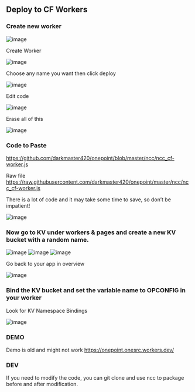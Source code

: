 ## Deploy to CF Workers

### Create new worker
![image](https://github.com/darkmaster420/onepoint/assets/64340223/18f8e50d-1dcf-4745-bf5a-20318623f837)

Create Worker

![image](https://github.com/darkmaster420/onepoint/assets/64340223/1a5535dd-999d-4ce3-a7fe-7528e9a6239f)

Choose any name you want then click deploy

![image](https://github.com/darkmaster420/onepoint/assets/64340223/90f34022-ef81-41c8-b275-9317b11395c5)

Edit code

![image](https://github.com/darkmaster420/onepoint/assets/64340223/a990fe00-daa3-45d2-a679-a584c151ef4f)

Erase all of this

![image](https://github.com/darkmaster420/onepoint/assets/64340223/8ef94903-31c0-4f9a-bec9-c4181de7f68a)



### Code to Paste

https://github.com/darkmaster420/onepoint/blob/master/ncc/ncc_cf-worker.js

Raw file https://raw.githubusercontent.com/darkmaster420/onepoint/master/ncc/ncc_cf-worker.js

There is a lot of code and it may take some time to save, so don’t be impatient!

![image](https://github.com/darkmaster420/onepoint/assets/64340223/52a166b2-ffdc-4ea4-82e6-a2d070e35c8f)


### Now go to KV under workers & pages and create a new KV bucket with a random name.

![image](https://github.com/darkmaster420/onepoint/assets/64340223/f9767f9b-5e60-435d-b654-02e49834f8c9)
![image](https://github.com/darkmaster420/onepoint/assets/64340223/08b640bc-cb31-4d53-bb0a-e4e335f6f36e)
![image](https://github.com/darkmaster420/onepoint/assets/64340223/c1bfc5e7-b9d5-4c3f-8ac7-b296f37bc8fd)

Go back to your app in overview

![image](https://github.com/darkmaster420/onepoint/assets/64340223/99bf5ad9-cc21-4551-9ba3-b95461af1d46)


### Bind the KV bucket and set the variable name to OPCONFIG in your worker

Look for KV Namespace Bindings

![image](https://github.com/darkmaster420/onepoint/assets/64340223/5e08bee7-f06b-4f5e-9d6c-2a4a73bc36af)


### DEMO
Demo is old and might not work
https://onepoint.onesrc.workers.dev/


### DEV

If you need to modify the code, you can git clone and use ncc to package before and after modification.
